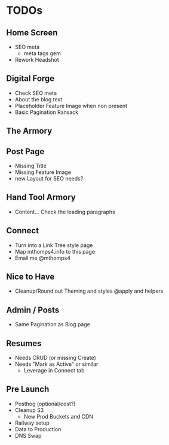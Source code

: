 # TODOs

## Home Screen

- SEO meta
  - meta tags gem
- Rework Headshot

## Digital Forge

- Check SEO meta
- About the blog text
- Placeholder Feature Image when non present
- Basic Pagination Ransack

## The Armory

## Post Page

- Missing Title
- Missing Feature Image
- new Layout for SEO needs?

## Hand Tool Armory

- Content... Check the leading paragraphs

## Connect

- Turn into a Link Tree style page
- Map mthomps4.info to this page
- Email me @mthomps4

## Nice to Have

- Cleanup/Round out Theming and styles @apply and helpers

## Admin / Posts

- Same Pagination as Blog page

## Resumes

- Needs CRUD (or missing Create)
- Needs "Mark as Active" or similar
  - Leverage in Connect tab

## Pre Launch

- Posthog (optional/cost?)
- Cleanup S3
  - New Prod Buckets and CDN
- Railway setup
- Data to Production
- DNS Swap
